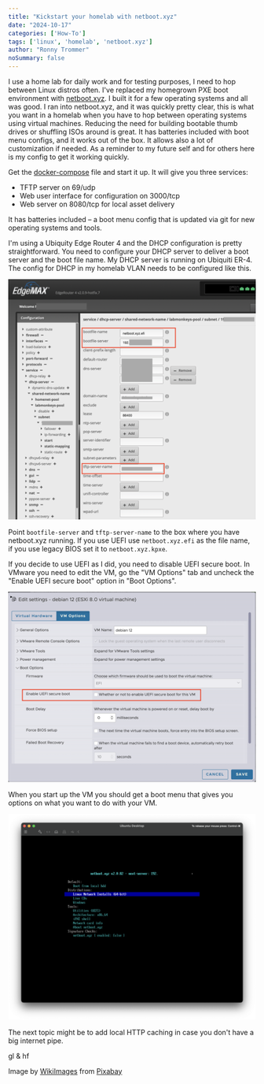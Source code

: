 ```yaml
---
title: "Kickstart your homelab with netboot.xyz"
date: "2024-10-17"
categories: ['How-To']
tags: ['linux', 'homelab', 'netboot.xyz']
author: "Ronny Trommer"
noSummary: false
---
```


I use a home lab for daily work and for testing purposes, I need to hop between Linux distros often.
I've replaced my homegrown PXE boot environment with [netboot.xyz](https://netboot.xyz).
I built it for a few operating systems and all was good.
I ran into netboot.xyz, and it was quickly pretty clear, this is what you want in a homelab when you have to hop between operating systems using virtual machines.
Reducing the need for building bootable thumb drives or shuffling ISOs around is great.
It has batteries included with boot menu configs, and it works out of the box.
It allows also a lot of customization if needed.
As a reminder to my future self and for others here is my config to get it working quickly.

Get the [docker-compose](https://github.com/netbootxyz/docker-netbootxyz/blob/master/docker-compose.yml.example) file and start it up.
It will give you three services:

* TFTP server on 69/udp
* Web user interface for configuration on 3000/tcp
* Web server on 8080/tcp for local asset delivery

It has batteries included – a boot menu config that is updated via git for new operating systems and tools.

I'm using a Ubiquity Edge Router 4 and the DHCP configuration is pretty straightforward.
You need to configure your DHCP server to deliver a boot server and the boot file name.
My DHCP server is running on Ubiquiti ER-4.
The config for DHCP in my homelab VLAN needs to be configured like this.

![](ubiquiti-dhcp-config.png)

Point `bootfile-server` and `tftp-server-name` to the box where you have netboot.xyz running.
If you use UEFI use `netboot.xyz.efi` as the file name, if you use legacy BIOS set it to `netboot.xyz.kpxe`.

If you decide to use UEFI as I did, you need to disable UEFI secure boot.
In VMware you need to edit the VM, go the "VM Options" tab and uncheck the "Enable UEFI secure boot" option in "Boot Options".

![](uefi-secure-boot.png)

When you start up the VM you should get a boot menu that gives you options on what you want to do with your VM.

![](boot-menu.png)

The next topic might be to add local HTTP caching in case you don't have a big internet pipe.

gl & hf

Image by [WikiImages](https://pixabay.com/users/wikiimages-1897/?utm_source=link-attribution&utm_medium=referral&utm_campaign=image&utm_content=67643) from [Pixabay](https://pixabay.com//?utm_source=link-attribution&utm_medium=referral&utm_campaign=image&utm_content=67643)